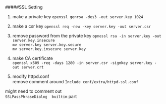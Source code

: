 #####SSL Setting
1. make a private key
`openssl genrsa -des3 -out server.key 1024`  

2. make a csr key
`openssl req -new -key server.key -out server.csr`  

3. remove password from the private key
`opnessl rsa -in server.key -out server.key.insecure`  
`mv server.key server.key.secure`   
`mv server.key.insecure server.key`     

4. make CA certificate  
`openssl x509 -req -days 1280 -in server.csr -signkey server.key -out server.crt`  

5. modify httpd.conf   
remove comment around `Include conf/extra/httpd-ssl.conf`  


might need to comment out  
`SSLPassPhraseDialog  builtin` part  


